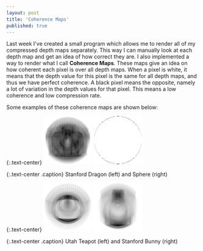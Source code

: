 ```yaml
---
layout: post
title: 'Coherence Maps'
published: true
---
```


Last week I've created a small program which allows me to render all of my compressed depth maps separately. This way I can manually look at each depth map and get an idea of how correct they are. I also implemented a way to render what I call **Coherence Maps**. These maps give an idea on how coherent each pixel is over all depth maps. When a pixel is white, it means that the depth value for this pixel is the same for all depth maps, and thus we have perfect coherence. A black pixel means the opposite, namely a lot of variation in the depth values for that pixel. This means a low coherence and low compression rate.

Some examples of these coherence maps are shown below:

{:.text-center}
![Coherence Map for Stanford Dragon](/uploads/2010/11/coherence-map-dragon.png)
![Coherence Map of Sphere](/uploads/2010/11/coherence-map-sphere.png)

{:.text-center .caption}
Stanford Dragon (left) and Sphere (right)

{:.text-center}
![Coherence Map for Utah Teapot](/uploads/2010/11/coherence-map-teapot.png)
![Coherence Map for Stanford Bunny](/uploads/2010/11/coherence-map-bunny.png)

{:.text-center .caption}
Utah Teapot (left) and Stanford Bunny (right)
